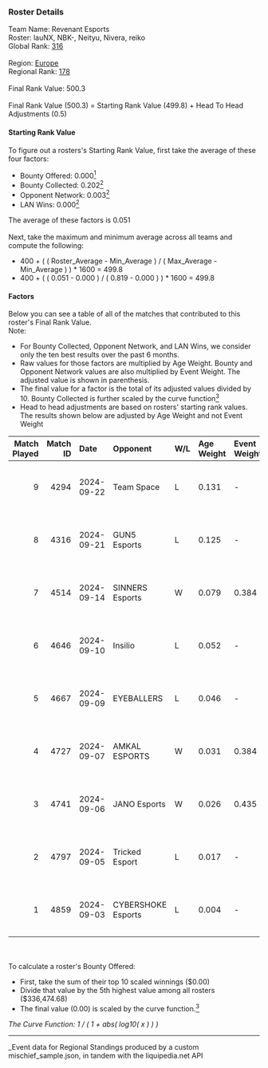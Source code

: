 ### Roster Details<br />
Team Name: Revenant Esports<br />
Roster: lauNX, NBK-, Neityu, Nivera, reiko<br />
Global Rank: [316](../../standings_global_2025_03_01.md)<br />
<br />
Region: [Europe]( ../../standings_europe_2025_03_01.md)<br />
Regional Rank: [178]( ../../standings_europe_2025_03_01.md)<br />
<br />
Final Rank Value:  500.3<br />
<br />
Final Rank Value (500.3) = Starting Rank Value (499.8) + Head To Head Adjustments (0.5)<br />

#### Starting Rank Value<br />
To figure out a rosters's Starting Rank Value, first take the average of these four factors:<br />
- Bounty Offered: 0.000[<sup>1</sup>](#table2)
- Bounty Collected: 0.202[<sup>2</sup>](#table1)
- Opponent Network: 0.003[<sup>2</sup>](#table1)
- LAN Wins: 0.000[<sup>2</sup>](#table1)

The average of these factors is 0.051<br />
<br />
Next, take the maximum and minimum average across all teams and compute the following:<br />
- 400 + ( ( Roster_Average - Min_Average ) / ( Max_Average - Min_Average ) ) * 1600 = 499.8
- 400 + ( ( 0.051 - 0.000 ) / ( 0.819 - 0.000 ) ) * 1600 = 499.8


#### Factors<br />
Below you can see a table of all of the matches that contributed to this roster's Final Rank Value.<br />
Note:<br />

- For Bounty Collected, Opponent Network, and LAN Wins, we consider only the ten best results over the past 6 months.
- Raw values for those factors are multiplied by Age Weight. Bounty and Opponent Network values are also multiplied by Event Weight. The adjusted value is shown in parenthesis.
- The final value for a factor is the total of its adjusted values divided by 10. Bounty Collected is further scaled by the curve function[<sup>3</sup>](#curveFunction)
- Head to head adjustments are based on rosters' starting rank values. The results shown below are adjusted by Age Weight and not Event Weight
<span id="table1"></span><br />


| Match Played | Match ID | Date       | Opponent           | W/L | Age Weight | Event Weight | Bounty Collected | Opponent Network | LAN Wins  | H2H Adj. | Roster                             |
| -: | -: | :- | :- | :- | :- | :- | :- | :- | :- | -: | :- |
|            9 |     4294 | 2024-09-22 | Team Space         | L   | 0.131      | -            | -                | -                | -         |    -2.10 | lauNX, NBK-, Nivera, reiko, tiziaN |
|            8 |     4316 | 2024-09-21 | GUN5 Esports       | L   | 0.125      | -            | -                | -                | -         |    -0.35 | lauNX, NBK-, Nivera, reiko, tiziaN |
|            7 |     4514 | 2024-09-14 | SINNERS Esports    | W   | 0.079      | 0.384        | 0.027 (0.001)    | 0.480 (0.015)    | 0 (0.000) |     2.24 | lauNX, NBK-, Neityu, Nivera, reiko |
|            6 |     4646 | 2024-09-10 | Insilio            | L   | 0.052      | -            | -                | -                | -         |    -0.45 | lauNX, NBK-, Nivera, reiko, tiziaN |
|            5 |     4667 | 2024-09-09 | EYEBALLERS         | L   | 0.046      | -            | -                | -                | -         |    -0.24 | lauNX, NBK-, Nivera, reiko, tiziaN |
|            4 |     4727 | 2024-09-07 | AMKAL ESPORTS      | W   | 0.031      | 0.384        | 0.002 (0.000)    | 0.577 (0.007)    | 0 (0.000) |     0.78 | 0SAMAS, lauNX, NBK-, Nivera, reiko |
|            3 |     4741 | 2024-09-06 | JANO Esports       | W   | 0.026      | 0.435        | 0.022 (0.000)    | 0.404 (0.005)    | 0 (0.000) |     0.73 | lauNX, NBK-, Nivera, reiko, tiziaN |
|            2 |     4797 | 2024-09-05 | Tricked Esport     | L   | 0.017      | -            | -                | -                | -         |    -0.08 | lauNX, NBK-, Nivera, reiko, tiziaN |
|            1 |     4859 | 2024-09-03 | CYBERSHOKE Esports | L   | 0.004      | -            | -                | -                | -         |    -0.02 | lauNX, NBK-, Nivera, reiko, tiziaN |

<br />
<span id="table2"></span><br />
To calculate a roster's Bounty Offered:<br />

- First, take the sum of their top 10 scaled winnings ($0.00)
- Divide that value by the 5th highest value among all rosters ($336,474.68)
- The final value (0.00) is scaled by the curve function.[<sup>3</sup>](#curveFunction)

<span id="curveFunction"></span>_The Curve Function: 1 / ( 1 + abs( log10( x ) ) )_<br />

---
_Event data for Regional Standings produced by a custom mischief_sample.json, in tandem with the liquipedia.net API<br />
